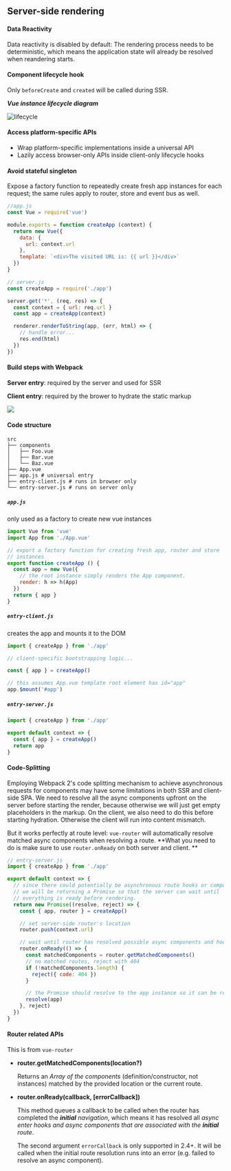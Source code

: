 ## Server-side rendering

#### Data Reactivity

Data reactivity is disabled by default: The rendering process needs to be deterministic, which means the application state will already be resolved when reandering starts.



#### Component lifecycle hook

Only `beforeCreate` and `created` will be called during SSR.

_**Vue instance lifecycle diagram**_

![lifecycle](https://vuejs.org/images/lifecycle.png)

#### Access platform-specific APIs

* Wrap platform-specific implementations inside a universal API
* Lazily access browser-only APIs inside client-only lifecycle hooks



#### Avoid stateful singleton

Expose a factory function to repeatedly create fresh app instances for each request; the same rules apply to router, store and event bus as well.

```javascript
//app.js
const Vue = require('vue')

module.exports = function createApp (context) {
  return new Vue({
    data: {
      url: context.url
    },
    template: `<div>The visited URL is: {{ url }}</div>`
  })
}
```

```javascript
// server.js
const createApp = require('./app')

server.get('*', (req, res) => {
  const context = { url: req.url }
  const app = createApp(context)

  renderer.renderToString(app, (err, html) => {
    // handle error...
    res.end(html)
  })
})
```



#### Build steps with Webpack

**Server entry**: required by the server and used for SSR

**Client entry**: required by the brower to hydrate the static markup

![](https://cloud.githubusercontent.com/assets/499550/17607895/786a415a-5fee-11e6-9c11-45a2cfdf085c.png)

#### Code structure

```shell
src
├── components
│   ├── Foo.vue
│   ├── Bar.vue
│   └── Baz.vue
├── App.vue
├── app.js # universal entry
├── entry-client.js # runs in browser only
└── entry-server.js # runs on server only
```

##### `app.js`

only used as a factory to create new vue instances

```javascript
import Vue from 'vue'
import App from './App.vue'

// export a factory function for creating fresh app, router and store
// instances
export function createApp () {
  const app = new Vue({
    // the root instance simply renders the App component.
    render: h => h(App)
  })
  return { app }
}
```

##### `entry-client.js`

creates the app and mounts it to the DOM

```javascript
import { createApp } from './app'

// client-specific bootstrapping logic...

const { app } = createApp()

// this assumes App.vue template root element has id="app"
app.$mount('#app')
```

##### `entry-server.js`

```javascript
import { createApp } from './app'

export default context => {
  const { app } = createApp()
  return app
}
```



#### Code-Splitting

Employing Webpack 2's code splitting mechanism to achieve asynchronous requests for components may have some limitations in both SSR and client-side SPA. We need to resolve all the async components upfront on the server before starting the render, because otherwise we will just get empty placeholders in the markup. On the client, we also need to do this before starting hydration. Otherwise the client will run into content mismatch.

But it works perfectly at route level: `vue-router` will automatically resolve matched async components when resolving a route. **What you need to do is make sure to use `router.onReady` on both server and client. **

```javascript
// entry-server.js
import { createApp } from './app'

export default context => {
  // since there could potentially be asynchronous route hooks or components,
  // we will be returning a Promise so that the server can wait until
  // everything is ready before rendering.
  return new Promise((resolve, reject) => {
    const { app, router } = createApp()

    // set server-side router's location
    router.push(context.url)

    // wait until router has resolved possible async components and hooks
    router.onReady(() => {
      const matchedComponents = router.getMatchedComponents()
      // no matched routes, reject with 404
      if (!matchedComponents.length) {
        reject({ code: 404 })
      }

      // the Promise should resolve to the app instance so it can be rendered
      resolve(app)
    }, reject)
  })
}
```



#### Router related APIs

This is from `vue-router`

- **router.getMatchedComponents(location?)**

  Returns an _Array of the components_ (definition/constructor, not instances) matched by the provided location or the current route. 

- **router.onReady(callback, [errorCallback])**

  This method queues a callback to be called when the router has completed the _**initial** navigation_, which means it has resolved all _async enter hooks and async components that are associated with the **initial** route_.

  The second argument `errorCallback` is only supported in 2.4+. It will be called when the initial route resolution runs into an error (e.g. failed to resolve an async component).